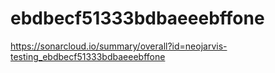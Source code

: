 # ebdbecf51333bdbaeeebffone
https://sonarcloud.io/summary/overall?id=neojarvis-testing_ebdbecf51333bdbaeeebffone
